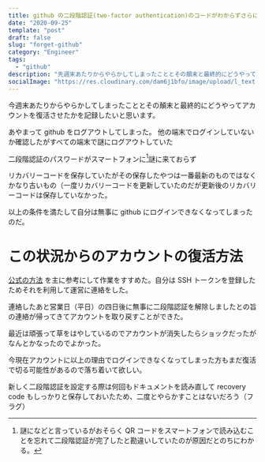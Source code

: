 ```yaml
---
title: github の二段階認証(two-factor authentication)のコードがわからずさらにリカバリーコードを無くしてしまった話
date: "2020-09-25"
template: "post"
draft: false
slug: "forget-github"
category: "Engineer"
tags:
  - "github"
description: "先週末あたりからやらかしてしまったこととその顛末と最終的にどうやってアカウントを復活させたかを記録したいと思います。"
socialImage: "https://res.cloudinary.com/dam6j1bfo/image/upload/l_text:Sawarabi%20Gothic_120_bold:github の二段階認証(two-factor authentication)のコードがわからずさらにリカバリーコードを無くしてしまった話,co_rgb:333,w_1100,c_fit/v1600749907/hogeogp.001_zm7m59.jpg"
---
```


今週末あたりからやらかしてしまったこととその顛末と最終的にどうやってアカウントを復活させたかを記録したいと思います。

あやまって github をログアウトしてしまった。
他の端末でログインしていないか確認したがすべての端末で謎にログアウトしていた

二段階認証のパスワードがスマートフォンに[^1]謎に来ておらず

リカバリーコードを保存していたがその保存したやつは一番最新のものではなくかなり古いもの（一度リカバリーコードを更新していたのだが更新後のリカバリーコードは保存していなかった。

以上の条件を満たして自分は無事に github にログインできなくなってしまったのだ。

# この状況からのアカウントの復活方法

[公式の方法](https://docs.github.com/ja/github/authenticating-to-github/recovering-your-account-if-you-lose-your-2fa-credentials)
を主に参考にして作業をすすめた。自分は SSH トークンを登録したためそれを利用して運営に連絡をした。

連絡したあと営業日（平日）の四日後に無事に二段階認証を解除しましたとの旨の連絡が帰ってきてアカウントを取り戻すことができた。

最近は頑張って草をはやしているのでアカウントが消失したらショックだったがなんとかなったのでよかった。

今現在アカウントに以上の理由でログインできなくなってしまった方もまだ復活で切る可能性があるので落ち着いて欲しい。

新しく二段階認証を設定する際は何回もドキュメントを読み直して recovery code もしっかりと保存しておいたため、二度とやらかすことはないだろう（フラグ）

[^1]: 謎になどと言っているがおそらく QR コードをスマートフォンで読み込むことを忘れて二段階認証が完了したと勘違いしていたのが原因だとのちにわかる。
